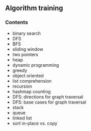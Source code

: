 ## Algorithm training

### Contents
- binary search
- DFS
- BFS
- sliding window
- two pointers
- heap
- dynamic programming
- greedy
- object oriented
- list comprehension
- recursion
- hashmap counting
- DFS: directions for graph traversal
- DFS: base cases for graph traversal
- stack
- queue
- linked list
- sort in-place vs. copy